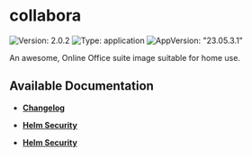 # collabora

![Version: 2.0.2](https://img.shields.io/badge/Version-2.0.2-informational?style=flat-square) ![Type: application](https://img.shields.io/badge/Type-application-informational?style=flat-square) ![AppVersion: "23.05.3.1"](https://img.shields.io/badge/AppVersion-"23.05.3.1"-informational?style=flat-square)

An awesome, Online Office suite image suitable for home use.

## Available Documentation

- [**Changelog**](CHANGELOG)

- [**Helm Security**](container-security)

- [**Helm Security**](helm-security)

